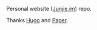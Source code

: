 Personal website ([Junjie.im](https://junjie.im)) repo.

Thanks [Hugo](https://gohugo.io/) and [Paper](https://github.com/nanxiaobei/hugo-paper).